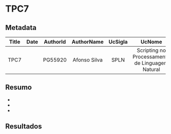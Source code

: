 # TPC7

## Metadata

| Title | Date | AuthorId | AuthorName | UcSigla | UcNome |
|:-----:|:----:|:--------:|:----------:|:-------:|:------:|
| TPC7 | | PG55920 | Afonso Silva | SPLN | Scripting no Processamento de Linguagem Natural |

## Resumo

-
-
-

## Resultados

